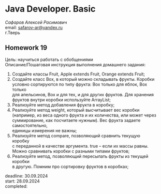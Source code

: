 # Java Developer. Basic

_Сафаров Алексей Расимович_  
email: <safarov-ar@yandex.ru>  
г.Тверь

## Homework 19  
Цель: научиться работать с обобщениями  
Описание/Пошаговая инструкция выполнения домашнего задания:  
1. Создайте классы Fruit, Apple extends Fruit, Orange extends Fruit;
2. Создайте класс Box, в который можно складывать фрукты. Коробки  
 условно сортируются по типу фрукта: Box только для яблок, Box только  
 для апельсинов, Box и для тех, и для других фруктов. Для хранения  
 фруктов внутри коробки используйте ArrayList;  
3. Реализуйте метод добавления фрукта в коробку;  
4. Реализуйте метод weight, который высчитывает вес коробки  
 (например, из веса одного фрукта и их количества, или может через  
 суммирование, как посчитаете нужным). Вес фрукта задаете самостоятельно,  
 единицы измерения не важны;  
5. Реализуйте метод compare, позволяющий сравнить текущую коробку  
 с переданной в качестве аргумента. true – если их массы равны.  
 Можно сравнивать коробки с разными типами фруктов;  
6. Реализуйте метод, позволяющий пересыпать фрукты из текущей коробки  
 в другую. Помним про сортировку фруктов в коробках;  

deadline: 30.09.2024   
start: 28.09.2024   
completed:
